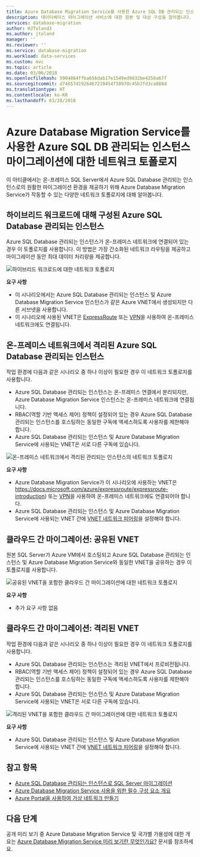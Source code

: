```yaml
---
title: Azure Database Migration Service를 사용한 Azure SQL DB 관리되는 인스턴스 마이그레이션에 대한 네트워크 토폴로지 | Microsoft Docs
description: 데이터베이스 마이그레이션 서비스에 대한 원본 및 대상 구성을 알아봅니다.
services: database-migration
author: HJToland3
ms.author: jtoland
manager: ''
ms.reviewer: ''
ms.service: database-migration
ms.workload: data-services
ms.custom: mvc
ms.topic: article
ms.date: 03/06/2018
ms.openlocfilehash: 5904864ffba656dab17e1549ed9832be4258a67f
ms.sourcegitcommit: d74657d1926467210454f58970c45b2fd3ca088d
ms.translationtype: HT
ms.contentlocale: ko-KR
ms.lasthandoff: 03/28/2018
---
```

# <a name="network-topologies-for-azure-sql-db-managed-instance-migrations-using-the-azure-database-migration-service"></a>Azure Database Migration Service를 사용한 Azure SQL DB 관리되는 인스턴스 마이그레이션에 대한 네트워크 토폴로지
이 아티클에서는 온-프레미스 SQL Server에서 Azure SQL Database 관리되는 인스턴스로의 원활한 마이그레이션 환경을 제공하기 위해 Azure Database Migration Service가 작동할 수 있는 다양한 네트워크 토폴로지에 대해 알아봅니다.

## <a name="azure-sql-database-managed-instance-configured-for-hybrid-workloads"></a>하이브리드 워크로드에 대해 구성된 Azure SQL Database 관리되는 인스턴스 
Azure SQL Database 관리되는 인스턴스가 온-프레미스 네트워크에 연결되어 있는 경우 이 토폴로지를 사용합니다. 이 방법은 가장 간소화된 네트워크 라우팅을 제공하고 마이그레이션 동안 최대 데이터 처리량을 제공합니다.

![하이브리드 워크로드에 대한 네트워크 토폴로지](media\resource-network-topologies\hybrid-workloads.png)

**요구 사항**
- 이 시나리오에서는 Azure SQL Database 관리되는 인스턴스 및 Azure Database Migration Service 인스턴스가 같은 Azure VNET에서 생성되지만 다른 서브넷을 사용합니다.  
- 이 시나리오에 사용된 VNET은 [ExpressRoute](https://docs.microsoft.com/azure/expressroute/expressroute-introduction) 또는 [VPN](https://docs.microsoft.com/azure/vpn-gateway/vpn-gateway-about-vpngateways)을 사용하여 온-프레미스 네트워크에도 연결됩니다.

## <a name="azure-sql-database-managed-instance-isolated-from-the-on-premises-network"></a>온-프레미스 네트워크에서 격리된 Azure SQL Database 관리되는 인스턴스
작업 환경에 다음과 같은 시나리오 중 하나 이상이 필요한 경우 이 네트워크 토폴로지를 사용합니다.
- Azure SQL Database 관리되는 인스턴스는 온-프레미스 연결에서 분리되지만, Azure Database Migration Service 인스턴스는 온-프레미스 네트워크에 연결됩니다.
- RBAC(역할 기반 액세스 제어) 정책이 설정되어 있는 경우 Azure SQL Database 관리되는 인스턴스를 호스팅하는 동일한 구독에 액세스하도록 사용자를 제한해야 합니다.
- Azure SQL Database 관리되는 인스턴스 및 Azure Database Migration Service에 사용되는 VNET은 서로 다른 구독에 있습니다.

![온-프레미스 네트워크에서 격리된 관리되는 인스턴스의 네트워크 토폴로지](media\resource-network-topologies\mi-isolated-workload.png)

**요구 사항**
- Azure Database Migration Service가 이 시나리오에 사용하는 VNET은 https://docs.microsoft.com/azure/expressroute/expressroute-introduction) 또는 [VPN](https://docs.microsoft.com/azure/vpn-gateway/vpn-gateway-about-vpngateways)을 사용하여 온-프레미스 네트워크에도 연결되어야 합니다.
- Azure SQL Database 관리되는 인스턴스 및 Azure Database Migration Service에 사용되는 VNET 간에 [VNET 네트워크 피어링](https://docs.microsoft.com/azure/virtual-network/virtual-network-peering-overview)을 설정해야 합니다.


## <a name="cloud-to-cloud-migrations-shared-vnet"></a>클라우드 간 마이그레이션: 공유된 VNET

원본 SQL Server가 Azure VM에서 호스팅되고 Azure SQL Database 관리되는 인스턴스 및 Azure Database Migration Service와 동일한 VNET을 공유하는 경우 이 토폴로지를 사용합니다.

![공유된 VNET을 포함한 클라우드 간 마이그레이션에 대한 네트워크 토폴로지](media\resource-network-topologies\cloud-to-cloud.png)

**요구 사항**
- 추가 요구 사항 없음

## <a name="cloud-to-cloud-migrations-isolated-vnet"></a>클라우드 간 마이그레이션: 격리된 VNET

작업 환경에 다음과 같은 시나리오 중 하나 이상이 필요한 경우 이 네트워크 토폴로지를 사용합니다.
- Azure SQL Database 관리되는 인스턴스는 격리된 VNET에서 프로비전됩니다.
- RBAC(역할 기반 액세스 제어) 정책이 설정되어 있는 경우 Azure SQL Database 관리되는 인스턴스를 호스팅하는 동일한 구독에 액세스하도록 사용자를 제한해야 합니다.
- Azure SQL Database 관리되는 인스턴스 및 Azure Database Migration Service에 사용되는 VNET은 서로 다른 구독에 있습니다.

![격리된 VNET을 포함한 클라우드 간 마이그레이션에 대한 네트워크 토폴로지](media\resource-network-topologies\cloud-to-cloud-isolated.png)

**요구 사항**
- Azure SQL Database 관리되는 인스턴스 및 Azure Database Migration Service에 사용되는 VNET 간에 [VNET 네트워크 피어링](https://docs.microsoft.com/azure/virtual-network/virtual-network-peering-overview)을 설정해야 합니다.


## <a name="see-also"></a>참고 항목
- [Azure SQL Database 관리되는 인스턴스로 SQL Server 마이그레이션](https://docs.microsoft.com/azure/dms/tutorial-sql-server-to-managed-instance)
- [Azure Database Migration Service 사용을 위한 필수 구성 요소 개요](https://docs.microsoft.com/azure/dms/pre-reqs)
- [Azure Portal을 사용하여 가상 네트워크 만들기](https://docs.microsoft.com/azure/virtual-network/quick-create-portal)

## <a name="next-steps"></a>다음 단계
공개 미리 보기 중 Azure Database Migration Service 및 국가별 가용성에 대한 개요는 [Azure Database Migration Service 미리 보기란 무엇인가요?](dms-overview.md) 문서를 참조하세요. 